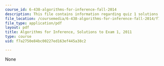 ```yaml
---
course_id: 6-438-algorithms-for-inference-fall-2014
description: This file contains information regarding quiz 1 solutions.
file_location: /coursemedia/6-438-algorithms-for-inference-fall-2014/f7a2750e84bc00227ed163ef445a38c2_MIT6_438F14_q11_1_sol.pdf
file_type: application/pdf
layout: pdf
title: Algorithms for Inference, Solutions to Exam 1, 2011
type: course
uid: f7a2750e84bc00227ed163ef445a38c2

---
```

None
